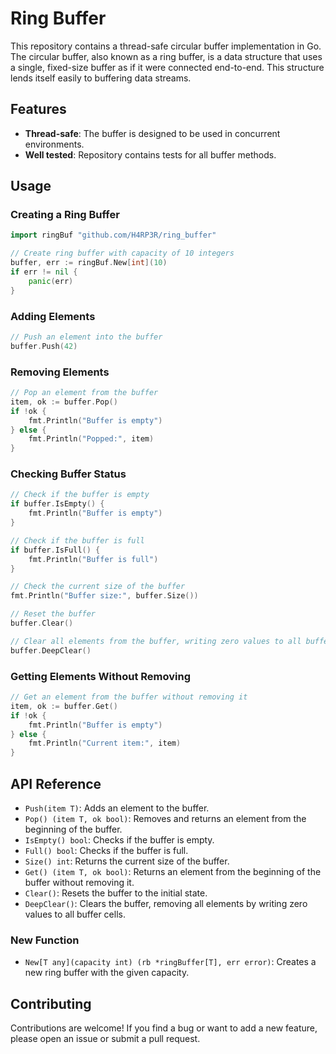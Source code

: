 # Ring Buffer

This repository contains a thread-safe circular buffer implementation in Go. The circular buffer, also known as a ring buffer, is a data structure that uses a single, fixed-size buffer as if it were connected end-to-end. This structure lends itself easily to buffering data streams.

## Features

- **Thread-safe**: The buffer is designed to be used in concurrent environments.
- **Well tested**: Repository contains tests for all buffer methods.

## Usage

### Creating a Ring Buffer

```go
import ringBuf "github.com/H4RP3R/ring_buffer"

// Create ring buffer with capacity of 10 integers
buffer, err := ringBuf.New[int](10)
if err != nil {
    panic(err)
}
```

### Adding Elements

```go
// Push an element into the buffer
buffer.Push(42)
```

### Removing Elements

```go
// Pop an element from the buffer
item, ok := buffer.Pop()
if !ok {
    fmt.Println("Buffer is empty")
} else {
    fmt.Println("Popped:", item)
}
```

### Checking Buffer Status

```go
// Check if the buffer is empty
if buffer.IsEmpty() {
    fmt.Println("Buffer is empty")
}

// Check if the buffer is full
if buffer.IsFull() {
    fmt.Println("Buffer is full")
}

// Check the current size of the buffer
fmt.Println("Buffer size:", buffer.Size())

// Reset the buffer
buffer.Clear()

// Clear all elements from the buffer, writing zero values to all buffer cells
buffer.DeepClear()
```

### Getting Elements Without Removing

```go
// Get an element from the buffer without removing it
item, ok := buffer.Get()
if !ok {
    fmt.Println("Buffer is empty")
} else {
    fmt.Println("Current item:", item)
}
```

## API Reference

- `Push(item T)`: Adds an element to the buffer.
- `Pop() (item T, ok bool)`: Removes and returns an element from the beginning of the buffer.
- `IsEmpty() bool`: Checks if the buffer is empty.
- `Full() bool`: Checks if the buffer is full.
- `Size() int`: Returns the current size of the buffer.
- `Get() (item T, ok bool)`: Returns an element from the beginning of the buffer without removing it.
- `Clear()`: Resets the buffer to the initial state.
- `DeepClear()`: Clears the buffer, removing all elements by writing zero values to all buffer cells.

### New Function

- `New[T any](capacity int) (rb *ringBuffer[T], err error)`: Creates a new ring buffer with the given capacity.

## Contributing

Contributions are welcome! If you find a bug or want to add a new feature, please open an issue or submit a pull request.
